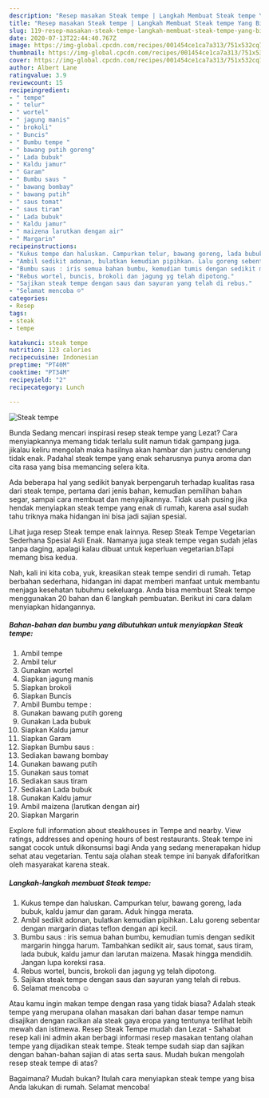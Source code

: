 ```yaml
---
description: "Resep masakan Steak tempe | Langkah Membuat Steak tempe Yang Bikin Ngiler"
title: "Resep masakan Steak tempe | Langkah Membuat Steak tempe Yang Bikin Ngiler"
slug: 119-resep-masakan-steak-tempe-langkah-membuat-steak-tempe-yang-bikin-ngiler
date: 2020-07-13T22:44:40.767Z
image: https://img-global.cpcdn.com/recipes/001454ce1ca7a313/751x532cq70/steak-tempe-foto-resep-utama.jpg
thumbnail: https://img-global.cpcdn.com/recipes/001454ce1ca7a313/751x532cq70/steak-tempe-foto-resep-utama.jpg
cover: https://img-global.cpcdn.com/recipes/001454ce1ca7a313/751x532cq70/steak-tempe-foto-resep-utama.jpg
author: Albert Lane
ratingvalue: 3.9
reviewcount: 15
recipeingredient:
- " tempe"
- " telur"
- " wortel"
- " jagung manis"
- " brokoli"
- " Buncis"
- " Bumbu tempe "
- " bawang putih goreng"
- " Lada bubuk"
- " Kaldu jamur"
- " Garam"
- " Bumbu saus "
- " bawang bombay"
- " bawang putih"
- " saus tomat"
- " saus tiram"
- " Lada bubuk"
- " Kaldu jamur"
- " maizena larutkan dengan air"
- " Margarin"
recipeinstructions:
- "Kukus tempe dan haluskan. Campurkan telur, bawang goreng, lada bubuk, kaldu jamur dan garam. Aduk hingga merata."
- "Ambil sedikit adonan, bulatkan kemudian pipihkan. Lalu goreng sebentar dengan margarin diatas teflon dengan api kecil."
- "Bumbu saus : iris semua bahan bumbu, kemudian tumis dengan sedikit margarin hingga harum. Tambahkan sedikit air, saus tomat, saus tiram, lada bubuk, kaldu jamur dan larutan maizena. Masak hingga mendidih. Jangan lupa koreksi rasa."
- "Rebus wortel, buncis, brokoli dan jagung yg telah dipotong."
- "Sajikan steak tempe dengan saus dan sayuran yang telah di rebus."
- "Selamat mencoba ☺️"
categories:
- Resep
tags:
- steak
- tempe

katakunci: steak tempe 
nutrition: 123 calories
recipecuisine: Indonesian
preptime: "PT40M"
cooktime: "PT34M"
recipeyield: "2"
recipecategory: Lunch

---
```



![Steak tempe](https://img-global.cpcdn.com/recipes/001454ce1ca7a313/751x532cq70/steak-tempe-foto-resep-utama.jpg)

Bunda Sedang mencari inspirasi resep steak tempe yang Lezat? Cara menyiapkannya memang tidak terlalu sulit namun tidak gampang juga. jikalau keliru mengolah maka hasilnya akan hambar dan justru cenderung tidak enak. Padahal steak tempe yang enak seharusnya punya aroma dan cita rasa yang bisa memancing selera kita.

Ada beberapa hal yang sedikit banyak berpengaruh terhadap kualitas rasa dari steak tempe, pertama dari jenis bahan, kemudian pemilihan bahan segar, sampai cara membuat dan menyajikannya. Tidak usah pusing jika hendak menyiapkan steak tempe yang enak di rumah, karena asal sudah tahu triknya maka hidangan ini bisa jadi sajian spesial.

Lihat juga resep Steak tempe enak lainnya. Resep Steak Tempe Vegetarian Sederhana Spesial Asli Enak. Namanya juga steak tempe vegan sudah jelas tanpa daging, apalagi kalau dibuat untuk keperluan vegetarian.bTapi memang bisa kedua.


Nah, kali ini kita coba, yuk, kreasikan steak tempe sendiri di rumah. Tetap berbahan sederhana, hidangan ini dapat memberi manfaat untuk membantu menjaga kesehatan tubuhmu sekeluarga. Anda bisa membuat Steak tempe menggunakan 20 bahan dan 6 langkah pembuatan. Berikut ini cara dalam menyiapkan hidangannya.

<!--inarticleads1-->

##### Bahan-bahan dan bumbu yang dibutuhkan untuk menyiapkan Steak tempe:

1. Ambil  tempe
1. Ambil  telur
1. Gunakan  wortel
1. Siapkan  jagung manis
1. Siapkan  brokoli
1. Siapkan  Buncis
1. Ambil  Bumbu tempe :
1. Gunakan  bawang putih goreng
1. Gunakan  Lada bubuk
1. Siapkan  Kaldu jamur
1. Siapkan  Garam
1. Siapkan  Bumbu saus :
1. Sediakan  bawang bombay
1. Gunakan  bawang putih
1. Gunakan  saus tomat
1. Sediakan  saus tiram
1. Sediakan  Lada bubuk
1. Gunakan  Kaldu jamur
1. Ambil  maizena (larutkan dengan air)
1. Siapkan  Margarin


Explore full information about steakhouses in Tempe and nearby. View ratings, addresses and opening hours of best restaurants. Steak tempe ini sangat cocok untuk dikonsumsi bagi Anda yang sedang menerapakan hidup sehat atau vegetarian. Tentu saja olahan steak tempe ini banyak difaforitkan oleh masyarakat karena steak. 

<!--inarticleads2-->

##### Langkah-langkah membuat Steak tempe:

1. Kukus tempe dan haluskan. Campurkan telur, bawang goreng, lada bubuk, kaldu jamur dan garam. Aduk hingga merata.
1. Ambil sedikit adonan, bulatkan kemudian pipihkan. Lalu goreng sebentar dengan margarin diatas teflon dengan api kecil.
1. Bumbu saus : iris semua bahan bumbu, kemudian tumis dengan sedikit margarin hingga harum. Tambahkan sedikit air, saus tomat, saus tiram, lada bubuk, kaldu jamur dan larutan maizena. Masak hingga mendidih. Jangan lupa koreksi rasa.
1. Rebus wortel, buncis, brokoli dan jagung yg telah dipotong.
1. Sajikan steak tempe dengan saus dan sayuran yang telah di rebus.
1. Selamat mencoba ☺️


Atau kamu ingin makan tempe dengan rasa yang tidak biasa? Adalah steak tempe yang merupana olahan masakan dari bahan dasar tempe namun disajikan dengan racikan ala steak gaya eropa yang tentunya terlihat lebih mewah dan istimewa. Resep Steak Tempe mudah dan Lezat - Sahabat resep kali ini admin akan berbagi informasi resep masakan tentang olahan tempe yang dijadikan steak tempe. Steak tempe sudah siap dan sajikan dengan bahan-bahan sajian di atas serta saus. Mudah bukan mengolah resep steak tempe di atas? 

Bagaimana? Mudah bukan? Itulah cara menyiapkan steak tempe yang bisa Anda lakukan di rumah. Selamat mencoba!
